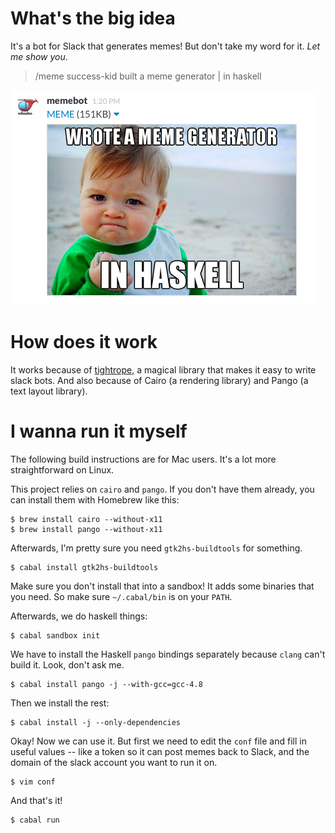 # What's the big idea

It's a bot for Slack that generates memes! But don't take my word for it. *Let me show you*.

> /meme success-kid built a meme generator | in haskell

![A success we can all appreciate](screenshot.png)

# How does it work

It works because of [tightrope](https://github.com/ianthehenry/tightrope), a magical library that makes it easy to write slack bots. And also because of Cairo (a rendering library) and Pango (a text layout library).

# I wanna run it myself

The following build instructions are for Mac users. It's a lot more straightforward on Linux.

This project relies on `cairo` and `pango`. If you don't have them already, you can install them with Homebrew like this:

    $ brew install cairo --without-x11
    $ brew install pango --without-x11

Afterwards, I'm pretty sure you need `gtk2hs-buildtools` for something.

    $ cabal install gtk2hs-buildtools

Make sure you don't install that into a sandbox! It adds some binaries that you need. So make sure `~/.cabal/bin` is on your `PATH`.

Afterwards, we do haskell things:

    $ cabal sandbox init

We have to install the Haskell `pango` bindings separately because `clang` can't build it. Look, don't ask me.

    $ cabal install pango -j --with-gcc=gcc-4.8

Then we install the rest:

    $ cabal install -j --only-dependencies

Okay! Now we can use it. But first we need to edit the `conf` file and fill in useful values -- like a token so it can post memes back to Slack, and the domain of the slack account you want to run it on.

    $ vim conf

And that's it!

    $ cabal run
